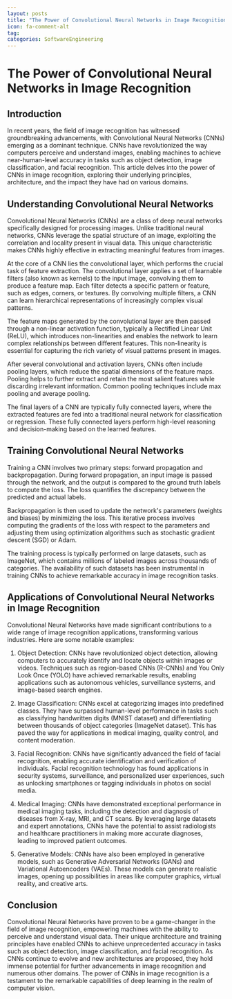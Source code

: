 ```yaml
---
layout: posts
title: "The Power of Convolutional Neural Networks in Image Recognition"
icon: fa-comment-alt
tag:      
categories: SoftwareEngineering
---
```



# The Power of Convolutional Neural Networks in Image Recognition

## Introduction

In recent years, the field of image recognition has witnessed groundbreaking advancements, with Convolutional Neural Networks (CNNs) emerging as a dominant technique. CNNs have revolutionized the way computers perceive and understand images, enabling machines to achieve near-human-level accuracy in tasks such as object detection, image classification, and facial recognition. This article delves into the power of CNNs in image recognition, exploring their underlying principles, architecture, and the impact they have had on various domains.

## Understanding Convolutional Neural Networks

Convolutional Neural Networks (CNNs) are a class of deep neural networks specifically designed for processing images. Unlike traditional neural networks, CNNs leverage the spatial structure of an image, exploiting the correlation and locality present in visual data. This unique characteristic makes CNNs highly effective in extracting meaningful features from images.

At the core of a CNN lies the convolutional layer, which performs the crucial task of feature extraction. The convolutional layer applies a set of learnable filters (also known as kernels) to the input image, convolving them to produce a feature map. Each filter detects a specific pattern or feature, such as edges, corners, or textures. By convolving multiple filters, a CNN can learn hierarchical representations of increasingly complex visual patterns.

The feature maps generated by the convolutional layer are then passed through a non-linear activation function, typically a Rectified Linear Unit (ReLU), which introduces non-linearities and enables the network to learn complex relationships between different features. This non-linearity is essential for capturing the rich variety of visual patterns present in images.

After several convolutional and activation layers, CNNs often include pooling layers, which reduce the spatial dimensions of the feature maps. Pooling helps to further extract and retain the most salient features while discarding irrelevant information. Common pooling techniques include max pooling and average pooling.

The final layers of a CNN are typically fully connected layers, where the extracted features are fed into a traditional neural network for classification or regression. These fully connected layers perform high-level reasoning and decision-making based on the learned features.

## Training Convolutional Neural Networks

Training a CNN involves two primary steps: forward propagation and backpropagation. During forward propagation, an input image is passed through the network, and the output is compared to the ground truth labels to compute the loss. The loss quantifies the discrepancy between the predicted and actual labels.

Backpropagation is then used to update the network's parameters (weights and biases) by minimizing the loss. This iterative process involves computing the gradients of the loss with respect to the parameters and adjusting them using optimization algorithms such as stochastic gradient descent (SGD) or Adam.

The training process is typically performed on large datasets, such as ImageNet, which contains millions of labeled images across thousands of categories. The availability of such datasets has been instrumental in training CNNs to achieve remarkable accuracy in image recognition tasks.

## Applications of Convolutional Neural Networks in Image Recognition

Convolutional Neural Networks have made significant contributions to a wide range of image recognition applications, transforming various industries. Here are some notable examples:

1. Object Detection: CNNs have revolutionized object detection, allowing computers to accurately identify and locate objects within images or videos. Techniques such as region-based CNNs (R-CNNs) and You Only Look Once (YOLO) have achieved remarkable results, enabling applications such as autonomous vehicles, surveillance systems, and image-based search engines.

2. Image Classification: CNNs excel at categorizing images into predefined classes. They have surpassed human-level performance in tasks such as classifying handwritten digits (MNIST dataset) and differentiating between thousands of object categories (ImageNet dataset). This has paved the way for applications in medical imaging, quality control, and content moderation.

3. Facial Recognition: CNNs have significantly advanced the field of facial recognition, enabling accurate identification and verification of individuals. Facial recognition technology has found applications in security systems, surveillance, and personalized user experiences, such as unlocking smartphones or tagging individuals in photos on social media.

4. Medical Imaging: CNNs have demonstrated exceptional performance in medical imaging tasks, including the detection and diagnosis of diseases from X-ray, MRI, and CT scans. By leveraging large datasets and expert annotations, CNNs have the potential to assist radiologists and healthcare practitioners in making more accurate diagnoses, leading to improved patient outcomes.

5. Generative Models: CNNs have also been employed in generative models, such as Generative Adversarial Networks (GANs) and Variational Autoencoders (VAEs). These models can generate realistic images, opening up possibilities in areas like computer graphics, virtual reality, and creative arts.

## Conclusion

Convolutional Neural Networks have proven to be a game-changer in the field of image recognition, empowering machines with the ability to perceive and understand visual data. Their unique architecture and training principles have enabled CNNs to achieve unprecedented accuracy in tasks such as object detection, image classification, and facial recognition. As CNNs continue to evolve and new architectures are proposed, they hold immense potential for further advancements in image recognition and numerous other domains. The power of CNNs in image recognition is a testament to the remarkable capabilities of deep learning in the realm of computer vision.